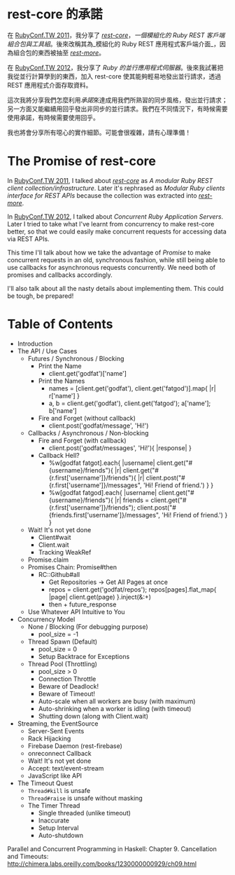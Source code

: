 
# rest-core 的承諾

在 [RubyConf.TW 2011][]，我分享了 *[rest-core][]*，_一個模組化的 Ruby REST
客戶端組合包與工具組_。後來改稱其為_模組化的 Ruby REST
應用程式客戶端介面_，因為組合包的東西被抽至 *[rest-more][]*。

在 [RubyConf.TW 2012][]，我分享了
_Ruby 的並行應用程式伺服器_。後來我試著把我從並行計算學到的東西，加入
rest-core 使其能夠輕易地發出並行請求，透過 REST 應用程式介面存取資料。

這次我將分享我們怎麼利用*承諾*來達成用我們所熟習的同步風格，發出並行請求；
另一方面又能繼續用回乎發出非同步的並行請求。我們在不同情況下，有時候需要使用承諾，有時候需要使用回乎。

我也將會分享所有噁心的實作細節。可能會很複雜，請有心理準備！

# The Promise of rest-core

In [RubyConf.TW 2011][], I talked about *[rest-core][]* as
_A modular Ruby REST client collection/infrastructure_.
Later it's rephrased as _Modular Ruby clients interface for REST APIs_
because the collection was extracted into *[rest-more][]*.

In [RubyConf.TW 2012][], I talked about _Concurrent Ruby Application Servers_.
Later I tried to take what I've learnt from concurrency to make rest-core
better, so that we could easily make concurrent requests for accessing
data via REST APIs.

This time I'll talk about how we take the advantage of *Promise* to make
concurrent requests in an old, synchronous fashion, while still being able to
use callbacks for asynchronous requests concurrently. We need both of promises
and callbacks accordingly.

I'll also talk about all the nasty details about implementing them.
This could be tough, be prepared!

[rest-core]: https://github.com/godfat/rest-core
[rest-more]: https://github.com/godfat/rest-more
[RubyConf.TW 2011]: http://rubyconf.tw/2011/#6
[RubyConf.TW 2012]: http://rubyconf.tw/2012/

# Table of Contents

- Introduction
- The API / Use Cases
  * Futures / Synchronous / Blocking
    - Print the Name
      * client.get('godfat')['name']
    - Print the Names
      * names = [client.get('godfat'), client.get('fatgod')].map{ |r| r['name'] }
      * a, b = client.get('godfat'), client.get('fatgod'); a['name']; b['name']
    - Fire and Forget (without callback)
      * client.post('godfat/message', 'Hi!')
  * Callbacks / Asynchronous / Non-blocking
    - Fire and Forget (with callback)
      * client.post('godfat/messages', 'Hi!'){ |response| }
    - Callback Hell?
      * %w[godfat fatgot].each{ |username| client.get("#{username}/friends"){ |r| client.get("#{r.first['username']}/friends"){ |r| client.post("#{r.first['username']}/messages", 'Hi! Friend of friend.') } }
      * %w[godfat fatgod].each{ |username| client.get("#{username}/friends"){ |r| friends = client.get("#{r.first['username']}/friends"); client.post("#{friends.first['username']}/messages", 'Hi! Friend of friend.') } }
  * Wait! It's not yet done
    - Client#wait
    - Client.wait
    - Tracking WeakRef
  * Promise.claim
  * Promises Chain: Promise#then
    - RC::Github#all
      * Get Repositories -> Get All Pages at once
      * repos = client.get('godfat/repos'); repos[pages].flat_map{ |page| client.get(page) }.inject(&:+)
      * then + future_response
  * Use Whatever API Intuitive to You
- Concurrency Model
  * None / Blocking (For debugging purpose)
    - pool_size = -1
  * Thread Spawn (Default)
    - pool_size = 0
    - Setup Backtrace for Exceptions
  * Thread Pool (Throttling)
    - pool_size > 0
    - Connection Throttle
    - Beware of Deadlock!
    - Beware of Timeout!
    - Auto-scale when all workers are busy (with maximum)
    - Auto-shrinking when a worker is idling (with timeout)
    - Shutting down (along with Client.wait)
- Streaming, the EventSource
  * Server-Sent Events
  * Rack Hijacking
  * Firebase Daemon (rest-firebase)
  * onreconnect Callback
  * Wait! It's not yet done
  * Accept: text/event-stream
  * JavaScript like API
- The Timeout Quest
  * `Thread#kill` is unsafe
  * `Thread#raise` is unsafe without masking
  * The Timer Thread
    - Single threaded (unlike timeout)
    - Inaccurate
    - Setup Interval
    - Auto-shutdown

Parallel and Concurrent Programming in Haskell:
Chapter 9. Cancellation and Timeouts:
<http://chimera.labs.oreilly.com/books/1230000000929/ch09.html>
